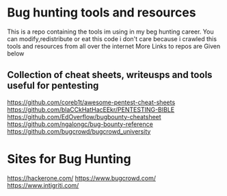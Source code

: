 # Bug hunting tools and resources
This is a repo containing the tools im using in my beg hunting career.
You can modify,redistribute or eat this code i don't care because i crawled this tools and resources from all over the internet
More Links to repos are Given below
## Collection of cheat sheets, writeusps and tools useful for pentesting
https://github.com/coreb1t/awesome-pentest-cheat-sheets
https://github.com/blaCCkHatHacEEkr/PENTESTING-BIBLE
https://github.com/EdOverflow/bugbounty-cheatsheet
https://github.com/ngalongc/bug-bounty-reference
https://github.com/bugcrowd/bugcrowd_university

# Sites for Bug Hunting
https://hackerone.com/
https://www.bugcrowd.com/
https://www.intigriti.com/
